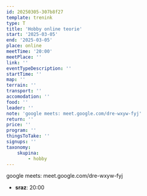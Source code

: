 ```yaml
---
id: 20250305-307b8f27
template: trenink
type: T
title: 'Hobby online teorie'
start: '2025-03-05'
end: '2025-03-05'
place: online
meetTime: '20:00'
meetPlace: ''
link: ''
eventTypeDescription: ''
startTime: ''
map: ''
terrain: ''
transport: ''
accomodation: ''
food: ''
leader: ''
note: 'google meets: meet.google.com/dre-wxyw-fyj'
return: ''
price: ''
program: ''
thingsToTake: ''
signups: ''
taxonomy:
    skupina:
        - hobby
---
```


google meets: meet.google.com/dre-wxyw-fyj
* **sraz**: 20:00

